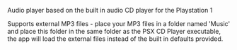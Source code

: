 Audio player based on the built in audio CD player for the Playstation 1

Supports external MP3 files - place your MP3 files in a folder named 'Music' and place this folder in the same folder as the PSX CD Player executable, the app will load the external files instead of the built in defaults provided.
